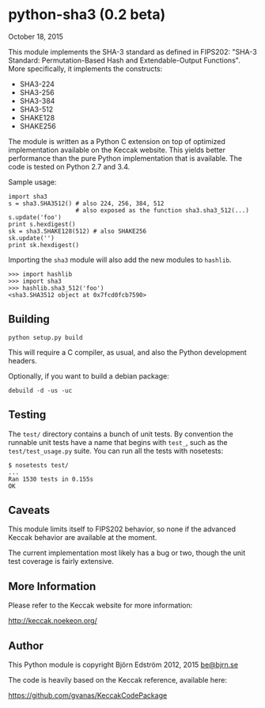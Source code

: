 # python-sha3 (0.2 beta)
October 18, 2015

This module implements the SHA-3 standard as defined in FIPS202: "SHA-3 Standard:  Permutation-Based Hash and Extendable-Output Functions". More specifically, it implements the constructs:

- SHA3-224
- SHA3-256
- SHA3-384
- SHA3-512
- SHAKE128
- SHAKE256

The module is written as a Python C extension on top of optimized implementation available on the Keccak website. This yields better performance than the pure Python implementation that is available. The code is tested on Python 2.7 and 3.4.

Sample usage:

    import sha3
    s = sha3.SHA3512() # also 224, 256, 384, 512
                       # also exposed as the function sha3.sha3_512(...)
    s.update('foo')
    print s.hexdigest()
    sk = sha3.SHAKE128(512) # also SHAKE256
    sk.update('')
    print sk.hexdigest()

Importing the `sha3` module will also add the new modules to `hashlib`.

    >>> import hashlib
    >>> import sha3
    >>> hashlib.sha3_512('foo')
    <sha3.SHA3512 object at 0x7fcd0fcb7590>

## Building

    python setup.py build

This will require a C compiler, as usual, and also the Python
development headers.

Optionally, if you want to build a debian package:

    debuild -d -us -uc

## Testing

The `test/` directory contains a bunch of unit tests. By convention
the runnable unit tests have a name that begins with `test_`, such as
the `test/test_usage.py` suite. You can run all the tests with
nosetests:

    $ nosetests test/
    ...
    Ran 1530 tests in 0.155s
    OK

## Caveats

This module limits itself to FIPS202 behavior, so none if the advanced Keccak behavior are available at the moment.

The current implementation most likely has a bug or two, though the
unit test coverage is fairly extensive.

## More Information

Please refer to the Keccak website for more information:

http://keccak.noekeon.org/

## Author

This Python module is copyright Björn Edström 2012, 2015 <be@bjrn.se>

The code is heavily based on the Keccak reference, available here:

https://github.com/gvanas/KeccakCodePackage
